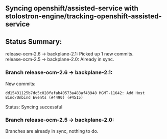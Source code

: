 ## Syncing openshift/assisted-service with stolostron-engine/tracking-openshift-assisted-service

## Status Summary:

release-ocm-2.6 -> backplane-2.1: Picked up 1 new commits.  
release-ocm-2.5 -> backplane-2.0: Already in sync.  

### Branch release-ocm-2.6 -> backplane-2.1:

New commits:

```
dd15431125b7dc5c028fafab40573a488af43948 MGMT-11642: Add Host Bind/Unbind Events (#4490) (#4515)
```

Status: Syncing successful

### Branch release-ocm-2.5 -> backplane-2.0:

Branches are already in sync, nothing to do.
